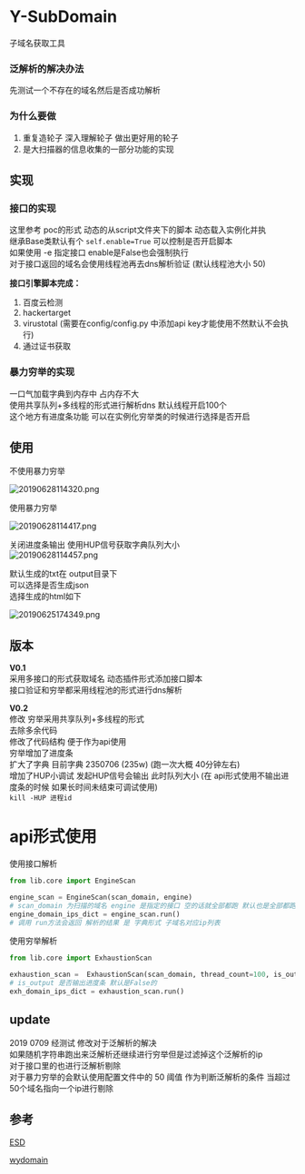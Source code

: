 # Y-SubDomain

子域名获取工具

### 泛解析的解决办法
先测试一个不存在的域名然后是否成功解析


### 为什么要做
1. 重复造轮子 深入理解轮子 做出更好用的轮子
2. 是大扫描器的信息收集的一部分功能的实现


## 实现  
### 接口的实现
这里参考 poc的形式 动态的从script文件夹下的脚本
动态载入实例化并执  
继承Base类默认有个 `self.enable=True` 可以控制是否开启脚本  
如果使用 -e 指定接口 enable是False也会强制执行  
对于接口返回的域名会使用线程池再去dns解析验证 (默认线程池大小 50)

**接口引擎脚本完成：**
1. 百度云检测  
2. hackertarget
3. virustotal (需要在config/config.py 中添加api key才能使用不然默认不会执行)
4. 通过证书获取

### 暴力穷举的实现  
一口气加载字典到内存中 占内存不大  
使用共享队列+多线程的形式进行解析dns 默认线程开启100个  
这个地方有进度条功能 可以在实例化穷举类的时候进行选择是否开启  

## 使用  
不使用暴力穷举  

![20190628114320.png](https://i.loli.net/2019/06/28/5d158cf51a27539916.png)  


使用暴力穷举  

![20190628114417.png](https://i.loli.net/2019/06/28/5d158d2b4118d84421.png)  


关闭进度条输出 使用HUP信号获取字典队列大小  
![20190628114457.png](https://i.loli.net/2019/06/28/5d158d53f159d86830.png)  


默认生成的txt在 output目录下  
可以选择是否生成json  
选择生成的html如下  

![20190625174349.png](https://i.loli.net/2019/06/25/5d11ece9489dc60057.png)  

## 版本
**V0.1**  
采用多接口的形式获取域名 动态插件形式添加接口脚本  
接口验证和穷举都采用线程池的形式进行dns解析  

**V0.2**  
修改 穷举采用共享队列+多线程的形式  
去除多余代码  
修改了代码结构 便于作为api使用  
穷举增加了进度条  
扩大了字典 目前字典 2350706 (235w) (跑一次大概 40分钟左右)  
增加了HUP小调试 发起HUP信号会输出 此时队列大小 (在 api形式使用不输出进度条的时候 如果长时间未结束可调试使用)  
`kill -HUP 进程id`  

# api形式使用  
使用接口解析
```python
from lib.core import EngineScan

engine_scan = EngineScan(scan_domain, engine)
# scan_domain 为扫描的域名 engine 是指定的接口 空的话就全部都跑 默认也是全部都跑  
engine_domain_ips_dict = engine_scan.run()
# 调用 run方法会返回 解析的结果 是 字典形式 子域名对应ip列表  
```
使用穷举解析
```python
from lib.core import ExhaustionScan

exhaustion_scan =  ExhaustionScan(scan_domain, thread_count=100, is_output=True)
# is_output 是否输出进度条 默认是False的
exh_domain_ips_dict = exhaustion_scan.run()
```  

## update

2019 0709
经测试 修改对于泛解析的解决  
如果随机字符串跑出来泛解析还继续进行穷举但是过滤掉这个泛解析的ip  
对于接口里的也进行泛解析剔除  
对于暴力穷举的会默认使用配置文件中的 50 阈值 作为判断泛解析的条件 当超过50个域名指向一个ip进行剔除  



## 参考

[ESD](https://github.com/FeeiCN/ESD)  

[wydomain](https://github.com/ring04h/wydomain)  
